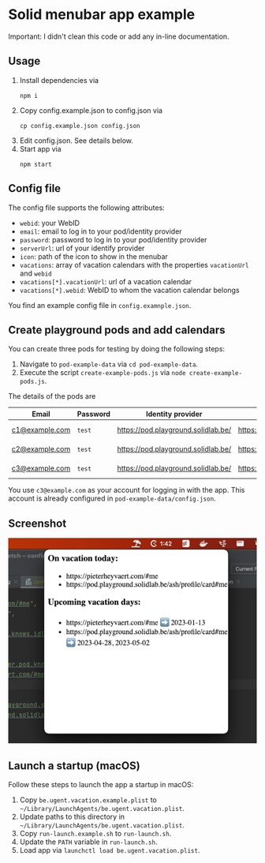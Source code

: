 # Solid menubar app example

Important: I didn't clean this code or add any in-line documentation.

## Usage
1. Install dependencies via
   ```shell
   npm i
   ```
2. Copy config.example.json to config.json via
   ```shell
   cp config.example.json config.json
   ```
3. Edit config.json. See details below.
4. Start app via
   ```shell
   npm start
   ```
   
## Config file
The config file supports the following attributes:

- `webid`: your WebID
- `email`: email to log in to your pod/identity provider
- `password`: password to log in to your pod/identity provider
- `serverUrl`: url of your identify provider
- `icon`: path of the icon to show in the menubar
- `vacations`: array of vacation calendars with the properties `vacationUrl` and `webid`
- `vacations[*].vacationUrl`: url of a vacation calendar
- `vacations[*].webid`: WebID to whom the vacation calendar belongs

You find an example config file in `config.examnple.json`.

## Create playground pods and add calendars

You can create three pods for testing by doing the following steps:

1. Navigate to `pod-example-data` via `cd pod-example-data`.
2. Execute the script `create-example-pods.js` via `node create-example-pods.js`.

The details of the pods are

| Email          | Password | Identity provider                   | WebID                                                 | Calendar                                                        |
|----------------|----------|-------------------------------------|-------------------------------------------------------|-----------------------------------------------------------------|
| c1@example.com | `test`   | https://pod.playground.solidlab.be/ | https://pod.playground.solidlab.be/c1/profile/card#me | https://pod.playground.solidlab.be/c1/profile/vacation-calendar |
| c2@example.com | `test`   | https://pod.playground.solidlab.be/ | https://pod.playground.solidlab.be/c2/profile/card#me | https://pod.playground.solidlab.be/c2/profile/vacation-calendar |
| c3@example.com | `test`   | https://pod.playground.solidlab.be/ | https://pod.playground.solidlab.be/c3/profile/card#me | https://pod.playground.solidlab.be/c3/profile/vacation-calendar |

You use `c3@example.com` as your account for logging in with the app.
This account is already configured in `pod-example-data/config.json`.
   
## Screenshot

![img.png](img.png)

## Launch a startup (macOS)

Follow these steps to launch the app a startup in macOS:

1. Copy `be.ugent.vacation.example.plist` to `~/Library/LaunchAgents/be.ugent.vacation.plist`.
2. Update paths to this directory in `~/Library/LaunchAgents/be.ugent.vacation.plist`.
3. Copy `run-launch.example.sh` to `run-launch.sh`.
4. Update the `PATH` variable in `run-launch.sh`.
5. Load app via `launchctl load be.ugent.vacation.plist`.